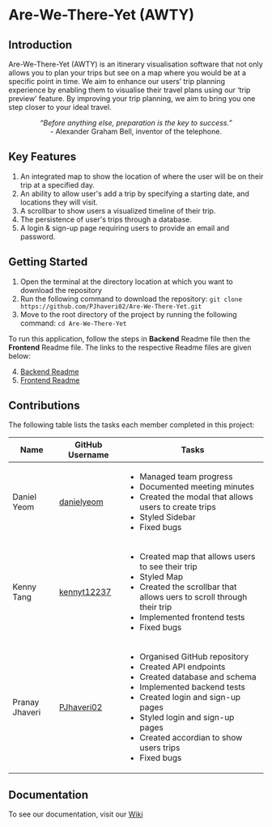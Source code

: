 # Are-We-There-Yet (AWTY)

## Introduction

Are-We-There-Yet (AWTY) is an itinerary visualisation software that not only allows you to plan your trips but see on a map where you would be at a specific point in time. We aim to enhance our users’ trip planning experience by enabling them to visualise their travel plans using our ‘trip preview’ feature. By improving your trip planning, we aim to bring you one step closer to your ideal travel.

<p align="center">
  <em>“Before anything else, preparation is the key to success.”</em><br>
- Alexander Graham Bell, inventor of the telephone.
</p>

## Key Features

1. An integrated map to show the location of where the user will be on their trip at a specified day.
2. An ability to allow user's add a trip by specifying a starting date, and locations they will visit.
3. A scrollbar to show users a visualized timeline of their trip.
4. The persistence of user's trips through a database.
5. A login & sign-up page requiring users to provide an email and password.

## Getting Started

1. Open the terminal at the directory location at which you want to download the repository
2. Run the following command to download the repository: `git clone https://github.com/PJhaveri02/Are-We-There-Yet.git`
3. Move to the root directory of the project by running the following command: `cd Are-We-There-Yet`

To run this application, follow the steps in **Backend** Readme file then the **Frontend** Readme file. The links to the respective Readme files are given below:


4. [Backend Readme](backend/README.md)
5. [Frontend Readme](frontend/README.md)

## Contributions

The following table lists the tasks each member completed in this project:

| Name           | GitHub Username                               | Tasks                                                                                                                                                                                                                                                                                             |
| -------------- | --------------------------------------------- | ------------------------------------------------------------------------------------------------------------------------------------------------------------------------------------------------------------------------------------------------------------------------------------------------- |
| Daniel Yeom    | [danielyeom](https://github.com/danielyeom)   | <ul><li>Managed team progress</li><li>Documented meeting minutes</li><li>Created the modal that allows users to create trips</li><li>Styled Sidebar</li><li>Fixed bugs</li></ul>                                                                                                                  |
| Kenny Tang     | [kennyt12237](https://github.com/kennyt12237) | <ul><li>Created map that allows users to see their trip</li><li>Styled Map</li><li>Created the scrollbar that allows uers to scroll through their trip</li><li>Implemented frontend tests</li><li>Fixed bugs</li></ul>                                                                            |
| Pranay Jhaveri | [PJhaveri02](https://github.com/PJhaveri02)   | <ul><li>Organised GitHub repository</li><li>Created API endpoints</li><li>Created database and schema</li><li>Implemented backend tests</li><li>Created login and sign-up pages</li><li>Styled login and sign-up pages</li><li>Created accordian to show users trips</li><li>Fixed bugs</li></ul> |

## Documentation

To see our documentation, visit our [Wiki](https://github.com/PJhaveri02/Are-We-There-Yet/wiki)
